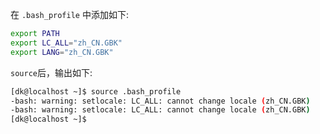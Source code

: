 在 `.bash_profile` 中添加如下:

```bash
export PATH
export LC_ALL="zh_CN.GBK"
export LANG="zh_CN.GBK"
```



`source`后，输出如下:

```bash
[dk@localhost ~]$ source .bash_profile 
-bash: warning: setlocale: LC_ALL: cannot change locale (zh_CN.GBK)
-bash: warning: setlocale: LC_ALL: cannot change locale (zh_CN.GBK)
[dk@localhost ~]$ 
```

